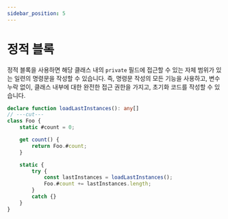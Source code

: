 ```yaml
---
sidebar_position: 5
---
```


# 정적 블록

정적 블록을 사용하면 해당 클래스 내의 `private` 필드에 접근할 수 있는 자체 범위가 있는 일련의 명령문을 작성할 수 있습니다. 즉, 명령문 작성의 모든 기능을 사용하고, 변수 누락 없이, 클래스 내부에 대한 완전한 접근 권한을 가지고, 초기화 코드를 작성할 수 있습니다.

```ts twoslash
declare function loadLastInstances(): any[]
// ---cut---
class Foo {
    static #count = 0;

    get count() {
        return Foo.#count;
    }

    static {
        try {
            const lastInstances = loadLastInstances();
            Foo.#count += lastInstances.length;
        }
        catch {}
    }
}
```
